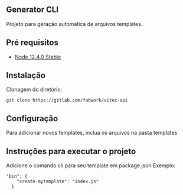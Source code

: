 ## Generator CLI

Projeto para geração automática de arquivos templates.

## Pré requisitos

- [Node 12.4.0 Stable](https://nodejs.org/en/)

## Instalação 

Clonagem do diretório:
```
git clone https://gitlab.com/fabwork/vitec-api
```

## Configuração

Para adicionar novos templates, inclua os arquivos na pasta templates

## Instruções para executar o projeto

Adicione o comando cli para seu template em package.json
Exemplo:
```
"bin": {
    "create-mytemplate": "index.js"
  }
```